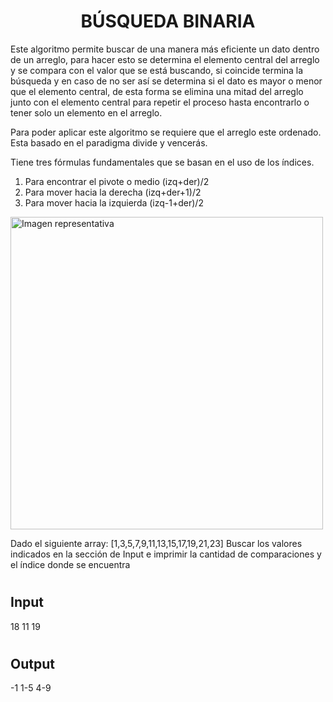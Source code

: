 # <h1 align="center">BÚSQUEDA BINARIA</h1>

Este algoritmo permite buscar de una manera más eficiente un dato dentro de un arreglo, para hacer esto se determina el elemento central del arreglo y se compara con el valor que se está  buscando, si coincide termina la búsqueda y en caso de no ser así se determina si el dato es mayor o menor que el elemento central, de esta forma se elimina una mitad del arreglo junto con el elemento central para repetir el proceso hasta encontrarlo o tener solo un elemento en el arreglo. 

Para poder aplicar este algoritmo se requiere que el arreglo este ordenado. Esta basado en el paradigma divide y vencerás.

Tiene tres fórmulas fundamentales que se basan en el uso de los índices.
1) Para encontrar el pivote o medio (izq+der)/2
2) Para mover hacia la derecha (izq+der+1)/2
3) Para mover hacia la izquierda (izq-1+der)/2

<img src="https://uniwebsidad.com/static/libros/imagenes/algoritmos-python/f0801.png" width="500px" heigth="500px" alt="Imagen representativa"></img>

Dado el siguiente array: [1,3,5,7,9,11,13,15,17,19,21,23]
Buscar los valores indicados en la sección de Input e imprimir la cantidad de comparaciones y el índice donde se encuentra
# <h2>Input</h2>
18
11
19

# <h2>Output</h2>
-1
1-5
4-9